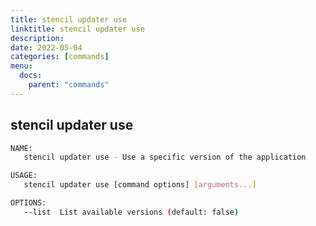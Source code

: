```yaml
---
title: stencil updater use
linktitle: stencil updater use
description: 
date: 2022-05-04
categories: [commands]
menu:
  docs:
    parent: "commands"
---
```


## stencil updater use

```bash
NAME:
   stencil updater use - Use a specific version of the application

USAGE:
   stencil updater use [command options] [arguments...]

OPTIONS:
   --list  List available versions (default: false)
   

```
